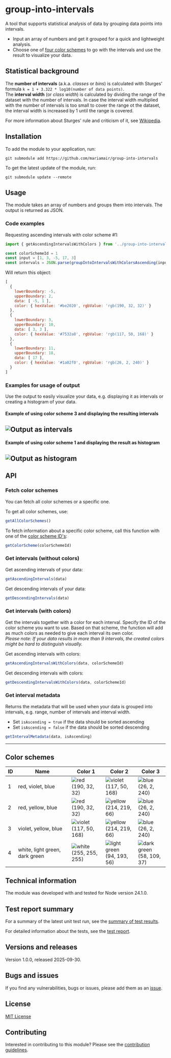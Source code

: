 # group-into-intervals

A tool that supports statistical analysis of data by grouping data points into intervals.   
- Input an array of numbers and get it grouped for a quick and lightweight analysis.   
- Choose one of [four color schemes](#color-schemes) to go with the intervals and use the result to visualize your data. 


## Statistical background
The **number of intervals** (a.k.a. _classes_ or _bins_) is calculated with Sturges' formula `k = 1 + 3.322 * log10(number of data points)`.  
The **interval width** (or _class width_) is calculated by dividing the range of the dataset with the number of intervals. In case the interval width multiplied with the number of intervals is too small to cover the range ot the dataset, the interval width is increased by 1 until the range is covered.   

For more information about Sturges' rule and criticism of it, see [Wikipedia](https://en.wikipedia.org/wiki/Sturges%27s_rule).

## Installation
To add the module to your application, run:
```
git submodule add https://github.com/mariamair/group-into-intervals
```

To get the latest update of the module, run:
```
git submodule update --remote
```

## Usage
The module takes an array of numbers and groups them into intervals. The output is returned as JSON.

### Code examples
Requesting ascending intervals with color scheme #1: 
```js
import { getAscendingIntervalsWithColors } from '../group-into-intervals/src/index.js'

const colorSchemeId = 1
const input = [1, 3, -5, 17, 3]
const intervals = JSON.parse(groupIntoIntervalsWithColorsAscending(input, colorSchemeId))
```
Will return this object:
```js
[
  {
    lowerBoundary: -5,
    upperBoundary: 2,
    data: [ -5, 1 ],
    color: { hexValue: '#be2020', rgbValue: 'rgb(190, 32, 32)' }
  },
  {
    lowerBoundary: 3,
    upperBoundary: 10,
    data: [ 3, 3 ],
    color: { hexValue: '#7532a8', rgbValue: 'rgb(117, 50, 168)' }
  },
  {
    lowerBoundary: 11,
    upperBoundary: 18,
    data: [ 17 ],
    color: { hexValue: '#1a02f0', rgbValue: 'rgb(26, 2, 240)' }
  }
]
```

### Examples for usage of output
Use the output to easily visualize your data, e.g. displaying it as intervals or creating a histogram of your data.  

#### Example of using color scheme 3 and displaying the resulting intervals
![Output as intervals](./docs/ModuleOutput_Intervals.png)
---
#### Example of using color scheme 1 and displaying the result as histogram
![Output as histogram](./docs/ModuleOutput_Histogram.png)
---

## API

### Fetch color schemes
You can fetch all color schemes or a specific one.   
   
To get all color schemes, use:

```js
getAllColorSchemes()
```

To fetch information about a specific color scheme, call this function with one of the [color scheme ID's](#color-schemes):
```js
getColorScheme(colorSchemeId)
```
### Get intervals (without colors)
Get ascending intervals of your data:
```js
getAscendingIntervals(data)
```
Get descending intervals of your data:
```js
getDescendingIntervals(data)
```

### Get intervals (with colors)
Get the intervals together with a color for each interval. Specify the ID of the color scheme you want to use. Based on that scheme, the function will add as much colors as needed to give each interval its own color.   
_Please note: If your data results in more than 9 intervals, the created colors might be hard to distinguish visually._

Get ascending intervals with colors:
```js
getAscendingIntervalsWithColors(data, colorSchemeId)
```

Get descending intervals with colors:
```js
getDescendingIntervalsWithColors(data, colorSchemeId)
```
### Get interval metadata
Returns the metadata that will be used when your data is grouped into intervals, e.g. range, number of intervals and interval width.   

- Set `isAscending = true` if the data should be sorted ascending
- Set `isAscending = false` if the data should be sorted descending
```js
getIntervalMetadata(data, isAscending)
```
---
   
## Color schemes
| ID | Name | Color 1 | Color 2 | Color 3 |
|----|------|---------|---------|---------|
| 1 | red, violet, blue | ![red](./docs/color-red.png)<br>(190, 32, 32) | ![violet](./docs/color-violet.png)<br>(117, 50, 168) | ![blue](./docs/color-blue.png)<br>(26, 2, 240) | 
| 2 | red, yellow, blue | ![red](./docs/color-red.png)<br>(190, 32, 32) | ![yellow](./docs/color-yellow.png)<br>(214, 219, 66) | ![blue](./docs/color-blue.png)<br>(26, 2, 240) | 
| 3 | violet, yellow, blue | ![violet](./docs/color-violet.png)<br>(117, 50, 168) | ![yellow](./docs/color-yellow.png)<br>(214, 219, 66) | ![blue](./docs/color-blue.png)<br>(26, 2, 240) | 
| 4 | white, light green, dark green | ![white](./docs/color-white.png)<br>(255, 255, 255) | ![light green](./docs/color-light-green.png)<br>(94, 193, 56) | ![dark green](./docs/color-dark-green.png)<br>(58, 109, 37) | 


## Technical information
The module was developed with and tested for Node version 24.1.0.

## Test report summary
For a summary of the latest unit test run, see the [summary of test results](./test/reports/summary.md).

For detailed information about the tests, see the [test report](./test/reports/report.md).

## Versions and releases
Version 1.0.0, released 2025-09-30.

## Bugs and issues
If you find any vulnerabilities, bugs or issues, please add them as an [issue](./CONTRIBUTING.md#requesting-a-change-adding-an-issue).

## License
[MIT License](LICENSE)

## Contributing
Interested in contributing to this module? Please see the [contribution guidelines](CONTRIBUTING.md).